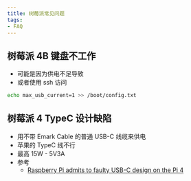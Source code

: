 ```yaml
---
title: 树莓派常见问题
tags:
- FAQ
---
```


## 树莓派 4B 键盘不工作

- 可能是因为供电不足导致
- 或者使用 ssh 访问

```bash
echo max_usb_current=1 >> /boot/config.txt
```

## 树莓派 4 TypeC 设计缺陷

- 用不带 Emark Cable 的普通 USB-C 线缆来供电
- 苹果的 TypeC 线不行
- 最高 15W - 5V3A
- 参考
  - [Raspberry Pi admits to faulty USB-C design on the Pi 4](https://arstechnica.com/gadgets/2019/07/raspberry-pi-4-uses-incorrect-usb-c-design-wont-work-with-some-chargers/)
